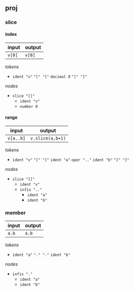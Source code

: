 ## proj

### slice

#### index

input | output
--- | ---
`v[0]` | `v[0]`

_tokens_

- `ident "v"`
  `"[" "["`
  `decimal 0`
  `"]" "]"`

_nodes_

- `slice "[]"`
	- `ident "v"`
	- `number 0`

#### range

input | output
--- | ---
`v[a..b]` | `v.slice(a,b+1)`

_tokens_

- `ident "v"`
  `"[" "["`
  `ident "a"`
  `oper ".."`
  `ident "b"`
  `"]" "]"`

_nodes_

- `slice "[]"`
	- `ident "v"`
	- `infix ".."`
		- `ident "a"`
		- `ident "b"`

### member

input | output
--- | ---
`a.b` | `a.b`

_tokens_

- `ident "a"`
  `"." "."`
  `ident "b"`

_nodes_

- `infix "."`
	- `ident "a"`
	- `ident "b"`
